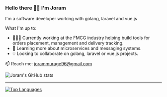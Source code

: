 ### Hello there 👋🏽 I'm Joram
I'm a software developer working with golang, laravel and vue.js

What I'm up to:
- 🧑🏾‍💻 Currently working at the FMCG industry helping build tools for orders placement, management and delivery tracking.
- 📝 Learning more about microservices and messaging systems.
- 💡 Looking to collaborate on golang, laravel or vue.js projects.

📫 Reach me: jorammurage96@gmail.com

![Joram's GitHub stats](https://github-readme-stats.vercel.app/api?username=jwambugu&show_icons=true&theme=gruvbox&count_private=true)

___

[![Top Languages](https://github-readme-stats.vercel.app/api/wakatime/?username=jwambugu&theme=gruvbox&langs_count=8&layout=compact)](https://github.com/jwambugu)

<!-- <a href="https://github.com/anuraghazra/github-readme-stats">
  <img align="center" src="https://github-readme-stats.vercel.app/api?username=jwambugu&show_icons=true&theme=gruvbox&count_private=true" />
</a>
<a href="https://github.com/anuraghazra/convoychat">
  <img align="center" src="https://github-readme-stats.vercel.app/api/wakatime/?username=jwambugu&theme=gruvbox&langs_count=8&layout=compact" />
</a> -->